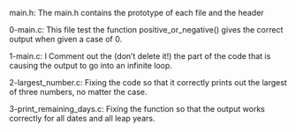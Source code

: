 main.h: The main.h contains the prototype of each file and the header



0-main.c: This file test the function positive_or_negative() gives the correct output when given a case of 0.



1-main.c: I Comment out the (don’t delete it!) the part of the code that is causing the output to go into an infinite loop.



2-largest_number.c: Fixing the code so that it correctly prints out the largest of three numbers, no matter the case.



3-print_remaining_days.c: Fixing the function so that the output works correctly for all dates and all leap years.
